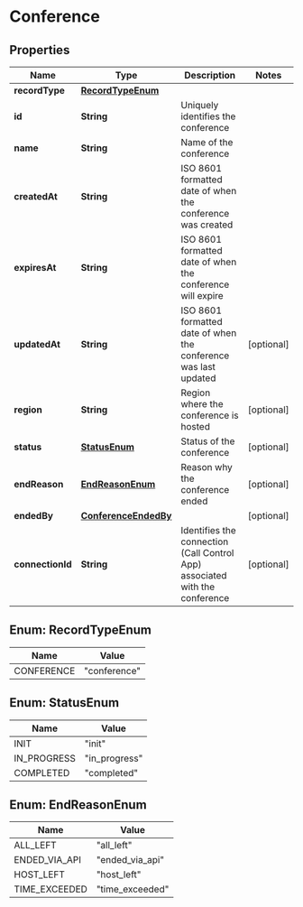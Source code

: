 

# Conference


## Properties

| Name | Type | Description | Notes |
|------------ | ------------- | ------------- | -------------|
|**recordType** | [**RecordTypeEnum**](#RecordTypeEnum) |  |  |
|**id** | **String** | Uniquely identifies the conference |  |
|**name** | **String** | Name of the conference |  |
|**createdAt** | **String** | ISO 8601 formatted date of when the conference was created |  |
|**expiresAt** | **String** | ISO 8601 formatted date of when the conference will expire |  |
|**updatedAt** | **String** | ISO 8601 formatted date of when the conference was last updated |  [optional] |
|**region** | **String** | Region where the conference is hosted |  [optional] |
|**status** | [**StatusEnum**](#StatusEnum) | Status of the conference |  [optional] |
|**endReason** | [**EndReasonEnum**](#EndReasonEnum) | Reason why the conference ended |  [optional] |
|**endedBy** | [**ConferenceEndedBy**](ConferenceEndedBy.md) |  |  [optional] |
|**connectionId** | **String** | Identifies the connection (Call Control App) associated with the conference |  [optional] |



## Enum: RecordTypeEnum

| Name | Value |
|---- | -----|
| CONFERENCE | &quot;conference&quot; |



## Enum: StatusEnum

| Name | Value |
|---- | -----|
| INIT | &quot;init&quot; |
| IN_PROGRESS | &quot;in_progress&quot; |
| COMPLETED | &quot;completed&quot; |



## Enum: EndReasonEnum

| Name | Value |
|---- | -----|
| ALL_LEFT | &quot;all_left&quot; |
| ENDED_VIA_API | &quot;ended_via_api&quot; |
| HOST_LEFT | &quot;host_left&quot; |
| TIME_EXCEEDED | &quot;time_exceeded&quot; |



